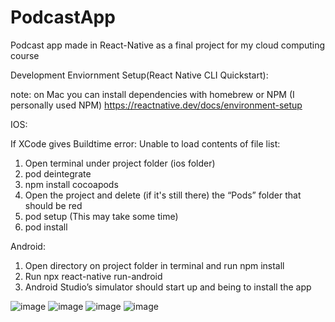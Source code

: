 # PodcastApp
Podcast app made in React-Native as a final project for my cloud computing course

Development Enviornment Setup(React Native CLI Quickstart):

note: on Mac you can install dependencies with homebrew or NPM (I personally used NPM)
https://reactnative.dev/docs/environment-setup

IOS:

If XCode gives Buildtime error: Unable to load contents of file list:
1.	Open terminal under project folder (ios folder)
2.	pod deintegrate
3.	npm install cocoapods
4.	Open the project and delete (if it's still there) the “Pods” folder that should be red
5.	pod setup (This may take some time)
6.	pod install


Android:
1. Open directory on project folder in terminal and run npm install
2. Run npx react-native run-android
3. Android Studio’s simulator should start up and being to install the app

![image](https://user-images.githubusercontent.com/98552375/165719194-6ed57c1f-8125-4d5f-9ead-8297c7b9c9e7.png)
![image](https://user-images.githubusercontent.com/98552375/165719349-c5d37eea-c916-4cd9-9fc8-091f2c72f2db.png)
![image](https://user-images.githubusercontent.com/98552375/165719469-39d835af-907f-4f3f-8858-46907e658d4d.png)
![image](https://user-images.githubusercontent.com/98552375/165719618-28876b6d-a404-434a-aa52-d236fc2d9c88.png)
